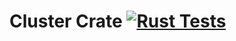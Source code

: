 # Cluster Crate [![Rust Tests](https://github.com/Trombach/cluster-crate/actions/workflows/rust.yml/badge.svg?branch=master&event=push)](https://github.com/Trombach/cluster-crate/actions/workflows/rust.yml)
